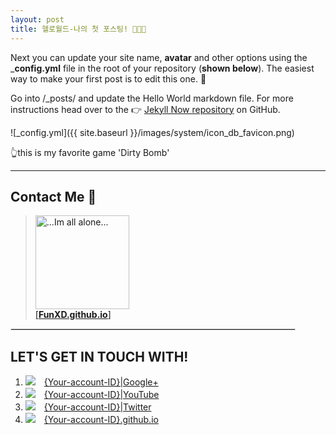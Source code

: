 ```yaml
---
layout: post
title: 헬로월드-나의 첫 포스팅! 👏👏👏
---
```


Next you can update your site name, **avatar** and other options using the \_**config.yml** file in the root of your repository (**shown below**). The easiest way to make your first post is to edit this one. 🙏

Go into /\_posts/ and update the Hello World markdown file.
For more instructions head over to the 👉
[Jekyll Now repository](https://github.com/barryclark/jekyll-now) on GitHub.

![_config.yml]({{ site.baseurl }}/images/system/icon_db_favicon.png)

👆this is my favorite game 'Dirty Bomb'


---
## Contact Me 👑

> [<img src="{{ site.baseurl }}/images/system/emoji_duck.png" width="150" alt="...Im all alone...">](https://onito.github.io)   
> [[**FunXD.github.io**]](https://FunXD.github.io)


<hr align='center' style='border:solid 1px #ddd; width:90%;'>
<h2>LET'S GET IN TOUCH WITH!</h2>

<ol>
<li>
  <img src="https://www.google.com/s2/favicons?domain=plus.google.com">　<a class="clickable" href="https://plus.google.com/u/0/{account_num}" target="_blank">{Your-account-ID}|Google+</a><br>
</li>

<li>
  <img src="https://www.google.com/s2/favicons?domain=www.youtube.com">　<a class="clickable" href="https://www.youtube.com/user/{your-account-ID}/" target="_blank">{Your-account-ID}|YouTube</a><br>
</li>

<li>
  <img src="https://www.google.com/s2/favicons?domain=twitter.com">　<a class="clickable" href="https://twitter.com/{Your-accounnt}" target="_blank">{Your-account-ID}|Twitter</a><br>
</li>

<li>
  <img src="https://www.google.com/s2/favicons?domain=github.com">　<a class="clickable" href="https://github.com/{Your-account-ID}/{Your-account-ID}.github.io" target="_blank">{Your-account-ID}.github.io</a><br>
</li>
